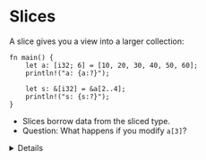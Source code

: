 # Slices

A slice gives you a view into a larger collection:

```rust,editable
fn main() {
    let a: [i32; 6] = [10, 20, 30, 40, 50, 60];
    println!("a: {a:?}");

    let s: &[i32] = &a[2..4];
    println!("s: {s:?}");
}
```

* Slices borrow data from the sliced type.
* Question: What happens if you modify `a[3]`?

<details>

* We create a slice by borrowing `a` and specifying the starting and ending indexes in brackets.

* If the slice starts at index 0, Rust’s range syntax means we can drop the starting index. 
    
* The same is true for the last index, so `&a[2..a.len()]` and `&a[2..]` are equal.

* `s` is a reference to a slice of `i32`s. Notice that the type of `s` no longer mentions the array length. This allows us to performing computations on slices of different sizes.
 
* Slices always borrow from another object. In this example, `a` has to remain 'alive' so we can take a slice from it. 

</details>

